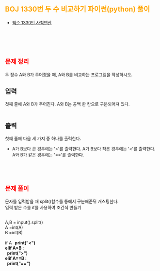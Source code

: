 # <span style="color:orange; font-size:17pt; font-weight:bold">BOJ 1330번 두 수 비교하기 파이썬(python)  풀이</span>

- [백준 1330번 사칙연산](https://www.acmicpc.net/problem/1330)
<br><br>

<br><br>

# <span style="color: red; font-size:15pt">문제 정리</span>
두 정수 A와 B가 주어졌을 때, A와 B를 비교하는 프로그램을 작성하시오.  <br>
## 입력 <br>
첫째 줄에 A와 B가 주어진다. A와 B는 공백 한 칸으로 구분되어져 있다. <br>
<br>
## 출력 <br>
첫째 줄에 다음 세 가지 중 하나를 출력한다.
<ul>
<li>
A가 B보다 큰 경우에는 '>'를 출력한다.
A가 B보다 작은 경우에는 '<'를 출력한다.
A와 B가 같은 경우에는 '=='를 출력한다.
</li>
</ul>
<br><br>

# <span style="color: red; font-size:15pt">문제 풀이</span>
문자를 입력받을 때 split()함수를 통해서 구분해준뒤 캐스팅한다. <br>
입력 받은 수를 if를 사용하여 조건식 만들기 <br>
<p><br>
A,B = input().split() <br>
A =int(A) <br>
B =int(B) <br>
<br>
if A<B : <br>
&nbsp    print("<") <br>
elif A>B : <br>
&nbsp    print(">") <br>
elif A==B : <br>
&nbsp    print("==")  <br>
